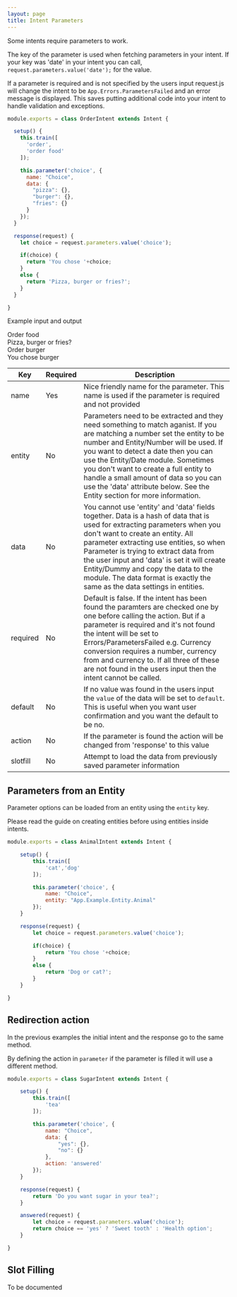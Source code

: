 ```yaml
---
layout: page
title: Intent Parameters
---
```


Some intents require parameters to work.

The key of the parameter is used when fetching parameters in your intent.
If your key was 'date' in your intent you can call, `request.parameters.value('date');` for the value.

If a parameter is required and is not specified by the users input request.js will change the
intent to be `App.Errors.ParametersFailed` and an error message is displayed. This saves putting additional code into your intent to handle validation and exceptions.


~~~javascript
module.exports = class OrderIntent extends Intent {

  setup() {
    this.train([
      'order',
      'order food'
    ]);

    this.parameter('choice', {
      name: "Choice",
      data: {
        "pizza": {},
        "burger": {},
        "fries": {}
      }
    });
  }

  response(request) {
    let choice = request.parameters.value('choice');

    if(choice) {
      return 'You chose '+choice;
    }
    else {
      return 'Pizza, burger or fries?';
    }
  }

}
~~~

Example input and output

<div class="chat" markdown="0">
  <div class="user"><span>Order food</span></div>
  <div class="bot"><span>Pizza, burger or fries?</span></div>
  <div class="user"><span>Order burger</span></div>
  <div class="bot"><span>You chose burger</span></div>
</div>


Key | Required | Description
--- | --- | ---
name | Yes | Nice friendly name for the parameter. This name is used if the parameter is required and not provided
entity | No | Parameters need to be extracted and they need something to match aganist. If you are matching a number set the entity to be number and Entity/Number will be used. If you want to detect a date then you can use the Entity/Date module. Sometimes you don't want to create a full entity to handle a small amount of data so you can use the 'data' attribute below. See the Entity section for more information.
data | No | You cannot use 'entity' and 'data' fields together. Data is a hash of data that is used for extracting parameters when you don't want to create an entity. All parameter extracting use entities, so when Parameter is trying to extract data from the user input and 'data' is set it will create Entity/Dummy and copy the data to the module. The data format is exactly the same as the data settings in entities.
required | No | Default is false. If the intent has been found the paramters are checked one by one before calling the action. But if a parameter is required and it's not found the intent will be set to Errors/ParametersFailed e.g. Currency conversion requires a number, currency from and currency to. If all three of these are not found in the users input then the intent cannot be called.
default | No | If no value was found in the users input the `value` of the data will be set to `default`. This is useful when you want user confirmation and you want the default to be no.
action | No | If the parameter is found the action will be changed from 'response' to this value
slotfill | No | Attempt to load the data from previously saved parameter information


## Parameters from an Entity

Parameter options can be loaded from an entity using the `entity` key.

Please read the guide on creating entities before using entities inside intents.

~~~javascript
module.exports = class AnimalIntent extends Intent {

	setup() {
		this.train([
			'cat','dog'
		]);

		this.parameter('choice', {
			name: "Choice",
			entity: "App.Example.Entity.Animal"
		});
	}

	response(request) {
		let choice = request.parameters.value('choice');

		if(choice) {
			return 'You chose '+choice;
		}
		else {
			return 'Dog or cat?';
		}
	}

}
~~~


## Redirection action

In the previous examples the initial intent and the response go to the same method.

By defining the action in `parameter` if the parameter is filled it will use a different method.

~~~javascript
module.exports = class SugarIntent extends Intent {

	setup() {
		this.train([
			'tea'
		]);

		this.parameter('choice', {
			name: "Choice",
			data: {
				"yes": {},
				"no": {}
			},
			action: 'answered'
		});
	}

	response(request) {
		return 'Do you want sugar in your tea?';
	}

	answered(request) {
		let choice = request.parameters.value('choice');
		return choice == 'yes' ? 'Sweet tooth' : 'Health option';
	}

}

~~~


## Slot Filling

To be documented